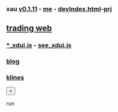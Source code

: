 ### xau [v0.1.11](https://github.com/littleflute/xau/edit/master/README.md) - [me](https://littleflute.github.io/xau/) - [devIndex.html](https://littleflute.github.io/xau/devIndex.html)-[prj](https://github.com/littleflute/xau)
## [trading web](https://www.mql5.com/en/trading)
### [*_xdui.js](https://github.com/littleflute/xau/edit/master/xdui.js) - [see_xdui.js](https://littleflute.github.io/xau/xdui.js)
### [blog](https://littleflute.github.io/blog)
### [klines](https://littleflute.github.io/vc6/XdHtml/kLines.html)
<button id="btnRun">+</button>
<div id="run">run</div> 
 <script src="xdui.js"></script>
 
